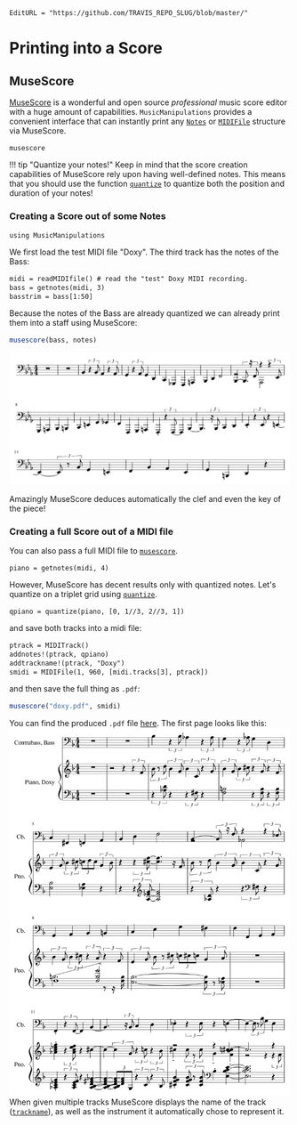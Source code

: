 ```@meta
EditURL = "https://github.com/TRAVIS_REPO_SLUG/blob/master/"
```

# Printing into a Score

## MuseScore
[MuseScore](https://musescore.org) is a wonderful and open source _professional_
music score editor with a huge amount of capabilities. `MusicManipulations`
provides a convenient interface that can instantly print any [`Notes`](@ref)
or [`MIDIFile`](@ref) structure via MuseScore.

```@docs
musescore
```

!!! tip "Quantize your notes!"
    Keep in mind that the score creation capabilities of MuseScore rely upon
    having well-defined notes. This means that you should use the function
    [`quantize`](@ref) to quantize both the position and duration of your notes!

### Creating a Score out of some Notes

```@example musescore
using MusicManipulations
```

We first load the test MIDI file "Doxy".
The third track has the notes of the Bass:

```@example musescore
midi = readMIDIfile() # read the "test" Doxy MIDI recording.
bass = getnotes(midi, 3)
basstrim = bass[1:50]
```

Because the notes of the Bass are already quantized we can already
print them into a staff using MuseScore:

```julia
musescore(bass, notes)
```

![Bass score](bass-1.png)

Amazingly MuseScore deduces automatically the clef and even the key of
the piece!

### Creating a full Score out of a MIDI file
You can also pass a full MIDI file to [`musescore`](@ref).

```@example musescore
piano = getnotes(midi, 4)
```

However, MuseScore has decent results only with quantized notes.
Let's quantize on a triplet grid using [`quantize`](@ref).

```@example musescore
qpiano = quantize(piano, [0, 1//3, 2//3, 1])
```

and save both tracks into a midi file:

```@example musescore
ptrack = MIDITrack()
addnotes!(ptrack, qpiano)
addtrackname!(ptrack, "Doxy")
smidi = MIDIFile(1, 960, [midi.tracks[3], ptrack])
```

and then save the full thing as `.pdf`:

```julia
musescore("doxy.pdf", smidi)
```

You can find the produced `.pdf` file
[here](https://github.com/JuliaMusic/JuliaMusic_documentation.jl/tree/master/docs/src/printplot/doxy.pdf).
The first page looks like this:
![Full score](doxy-1.png)
When given multiple tracks MuseScore displays the name of the track ([`trackname`](@ref)),
as well as the instrument it automatically chose to represent it.

